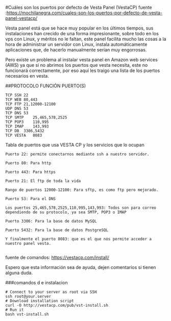 #Cuáles son los puertos por defecto de Vesta Panel (VestaCP)
fuente :https://mochilanegra.com/cuales-son-los-puertos-por-defecto-de-vesta-panel-vestacp/

Vesta panel está que se hace muy popular en los últimos tiempos, sus instalaciones han crecido de una forma impresionante, sobre todo en los vps con Linux, y méritos no le faltan, este panel facilita mucho las cosas a la hora de administrar un servidor con Linux, instala automáticamente aplicaciones que, de hacerlo manualmente serían muy engorrosas.

Pero existe un problema al instalar vesta panel en Amazon web services (AWS) ya que si no abrimos los puertos que vesta necesita, este no funcionará correctamente, por eso aquí les traigo una lista de los puertos necesarios en vesta.


##PROTOCOLO	FUNCIÓN	PUERTO(S)
```
TCP	SSH	22
TCP	WEB	80,443
TCP	FTP	21,12000-12100
UDP	DNS	53
TCP	DNS	53
TCP	SMTP	25,465,578,2525
TCP	POP3	110,995
TCP	IMAP	143,993
TCP	DB	3306,5432
TCP	VESTA	8083
```
Tabla de puertos que usa VESTA CP y los servicios que lo ocupan

```
Puerto 22: permite conectarnos mediante ssh a nuestro servidor.

Puerto 80: Para http

Puerto 443: Para https

Puerto 21: El ftp de toda la vida

Rango de puertos 12000-12100: Para sftp, es como ftp pero mejorado.

Puerto 53: Para el DNS

Los puertos 25,465,578,2525,110,995,143,993: Todos son para correo dependiendo de su protocolo, ya sea SMTP, POP3 o IMAP

Puerto 3306: Para la base de datos MySQL

Puerto 5432: Para la base de datos PostgreSQL

Y finalmente el puerto 8083: que es el que nos permite acceder a nuestro panel vesta.
 
```


fuente de comandos:
https://vestacp.com/install/

Espero que esta información sea de ayuda, dejen comentarios si tienen alguna duda.


###comandos d e instalacion

```
# Connect to your server as root via SSH
ssh root@your.server
# Download installation script
curl -O http://vestacp.com/pub/vst-install.sh
# Run it
bash vst-install.sh
```